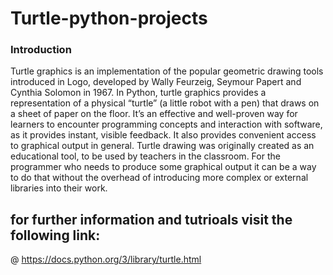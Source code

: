 # Turtle-python-projects

### Introduction

Turtle graphics is an implementation of the popular geometric drawing tools introduced in Logo, developed by Wally Feurzeig, Seymour Papert and Cynthia Solomon in 1967.
In Python, turtle graphics provides a representation of a physical “turtle” (a little robot with a pen) that draws on a sheet of paper on the floor.
It’s an effective and well-proven way for learners to encounter programming concepts and interaction with software, as it provides instant, visible feedback. It also provides convenient access to graphical output in general.
Turtle drawing was originally created as an educational tool, to be used by teachers in the classroom. For the programmer who needs to produce some graphical output it can be a way to do that without the overhead of introducing more complex or external libraries into their work.

## for further information and tutrioals visit the following link:
@ https://docs.python.org/3/library/turtle.html
